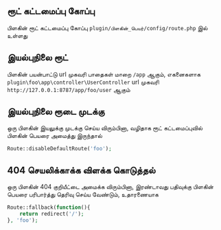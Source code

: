 ## ரூட் கட்டமைப்பு கோப்பு
பிளகின் ரூட் கட்டமைப்பு கோப்பு `plugin/பிளகின்_பெயர்/config/route.php` இல் உள்ளது

## இயல்புநிலை ரூட்
பிளகின் பயன்பாட்டு url முகவரி பாதைகள் மாறை `/app` ஆகும், எகனைகளாக `plugin\foo\app\controller\UserController` url முகவரி `http://127.0.0.1:8787/app/foo/user` ஆகும்

## இயல்புநிலை ரூடை முடக்கு
ஒரு பிளகின் இயலுக்கு முடக்கு செய்ய விரும்பினா, வழிதாக ரூட் கட்டமைப்புவில் பிளகின் பெயரை அமைத்து இருந்தால்
```php
Route::disableDefaultRoute('foo');
```

## 404 செயலிக்காக்க விளக்க கொடுத்தல்
ஒரு பிளகின் 404 குறியீட்டை அமைக்க விரும்பினா, இரண்டாவது பதிவுக்கு பிளகின் பெயரை பரிபார்த்து தெரிவு செய்ய வேண்டும், உதாரணையாக
```php
Route::fallback(function(){
    return redirect('/');
}, 'foo');
```
